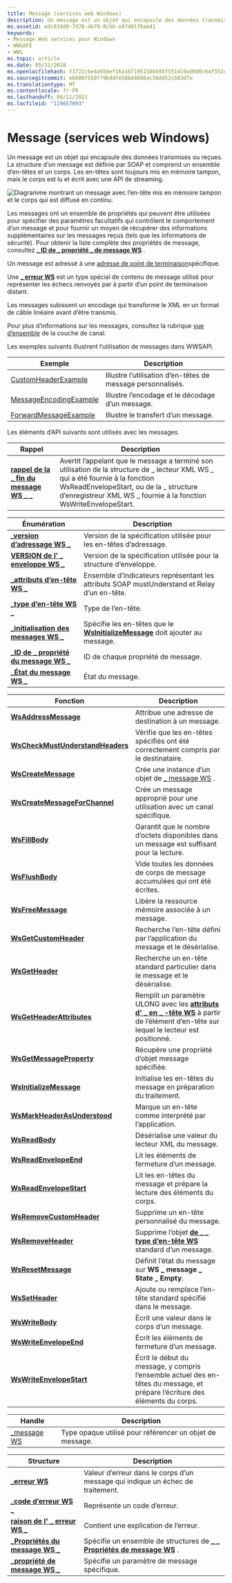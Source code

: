 ```yaml
---
title: Message (services web Windows)
description: Un message est un objet qui encapsule des données transmises ou reçues.
ms.assetid: edc810d9-7d78-4b79-8cbb-e87401f6ae41
keywords:
- Message Web services pour Windows
- WWSAPI
- WWS
ms.topic: article
ms.date: 05/31/2018
ms.openlocfilehash: f1722cbe4a956ef16a1b7195158b695f551419ad600c64f552e92700d3e4ee57
ms.sourcegitcommit: e6600f550f79bddfe58bd4696ac50dd52cb03d7e
ms.translationtype: MT
ms.contentlocale: fr-FR
ms.lasthandoff: 08/11/2021
ms.locfileid: "119657093"
---
```

# <a name="message-windows-web-services"></a>Message (services web Windows)

Un message est un objet qui encapsule des données transmises ou reçues. La structure d’un message est définie par SOAP et comprend un ensemble d’en-têtes et un corps. Les en-têtes sont toujours mis en mémoire tampon, mais le corps est lu et écrit avec une API de streaming.

![Diagramme montrant un message avec l’en-tête mis en mémoire tampon et le corps qui est diffusé en continu.](images/messageenvelope.png)


Les messages ont un ensemble de propriétés qui peuvent être utilisées pour spécifier des paramètres facultatifs qui contrôlent le comportement d’un message et pour fournir un moyen de récupérer des informations supplémentaires sur les messages reçus (tels que les informations de sécurité). Pour obtenir la liste complète des propriétés de message, consultez [**\_ ID de \_ propriété \_ de message WS**](/windows/desktop/api/WebServices/ne-webservices-ws_message_property_id) .

Un message est adressé à une [adresse de point de terminaison](endpoint-address.md)spécifique.

Une [**\_ erreur WS**](/windows/desktop/api/WebServices/ns-webservices-ws_fault) est un type spécial de contenu de message utilisé pour représenter les échecs renvoyés par à partir d’un point de terminaison distant.

Les messages subissent un encodage qui transforme le XML en un format de câble linéaire avant d’être transmis.

Pour plus d’informations sur les messages, consultez la rubrique [vue d’ensemble](channel-layer-overview.md) de la couche de canal.

Les exemples suivants illustrent l’utilisation de messages dans WWSAPI.

| Exemple                                              | Description                                  |
|------------------------------------------------------|----------------------------------------------|
| [CustomHeaderExample](customheaderexample.md)       | Illustre l’utilisation d’en-têtes de message personnalisés.    |
| [MessageEncodingExample](messageencodingexample.md) | Illustre l’encodage et le décodage d’un message. |
| [ForwardMessageExample](forwardmessageexample.md)   | Illustre le transfert d’un message.            |



 

Les éléments d’API suivants sont utilisés avec les messages.

| Rappel                                                        | Description                                                                                                                                                                                                                              |
|-----------------------------------------------------------------|------------------------------------------------------------------------------------------------------------------------------------------------------------------------------------------------------------------------------------------|
| [**rappel de la \_ fin du message WS \_ \_**](/windows/desktop/api/WebServices/nc-webservices-ws_message_done_callback) | Avertit l’appelant que le message a terminé son utilisation de la structure de \_ lecteur XML WS \_ qui a été fournie à la fonction WsReadEnvelopeStart, ou de la \_ structure d’enregistreur XML WS \_ fournie à la fonction WsWriteEnvelopeStart. |



 



| Énumération                                                      | Description                                                                                              |
|------------------------------------------------------------------|----------------------------------------------------------------------------------------------------------|
| [**\_version d’adressage WS \_**](/windows/desktop/api/WebServices/ne-webservices-ws_addressing_version)         | Version de la spécification utilisée pour les en-têtes d’adressage.                                        |
| [**VERSION de l' \_ enveloppe WS \_**](/windows/desktop/api/WebServices/ne-webservices-ws_envelope_version)             | Version de la spécification utilisée pour la structure d’enveloppe.                                        |
| [**\_attributs d’en-tête WS \_**](/windows/win32/api/webservices/ne-webservices-ws_xml_text_type)           | Ensemble d’indicateurs représentant les attributs SOAP mustUnderstand et Relay d’un en-tête.                    |
| [**\_type d’en-tête WS \_**](/windows/desktop/api/WebServices/ne-webservices-ws_header_type)                       | Type de l’en-tête.                                                                                  |
| [**\_initialisation des messages WS \_**](/windows/desktop/api/WebServices/ne-webservices-ws_message_initialization) | Spécifie les en-têtes que le [**WsInitializeMessage**](/windows/desktop/api/WebServices/nf-webservices-wsinitializemessage) doit ajouter au message. |
| [**\_ID de \_ propriété du message WS \_**](/windows/desktop/api/WebServices/ne-webservices-ws_message_property_id)      | ID de chaque propriété de message.                                                                         |
| [**\_État du message WS \_**](/windows/desktop/api/WebServices/ne-webservices-ws_message_state)                   | État du message.                                                                                |



 



| Fonction                                                             | Description                                                                                                                                            |
|----------------------------------------------------------------------|--------------------------------------------------------------------------------------------------------------------------------------------------------|
| [**WsAddressMessage**](/windows/desktop/api/WebServices/nf-webservices-wsaddressmessage)                         | Attribue une adresse de destination à un message.                                                                                                            |
| [**WsCheckMustUnderstandHeaders**](/windows/desktop/api/WebServices/nf-webservices-wscheckmustunderstandheaders) | Vérifie que les en-têtes spécifiés ont été correctement compris par le destinataire.                                                                         |
| [**WsCreateMessage**](/windows/desktop/api/WebServices/nf-webservices-wscreatemessage)                           | Crée une instance d’un objet de [ \_ message WS](ws-message.md) .                                                                                         |
| [**WsCreateMessageForChannel**](/windows/desktop/api/WebServices/nf-webservices-wscreatemessageforchannel)       | Crée un message approprié pour une utilisation avec un canal spécifique.                                                                                 |
| [**WsFillBody**](/windows/desktop/api/WebServices/nf-webservices-wsfillbody)                                     | Garantit que le nombre d’octets disponibles dans un message est suffisant pour la lecture.                                                                |
| [**WsFlushBody**](/windows/desktop/api/WebServices/nf-webservices-wsflushbody)                                   | Vide toutes les données de corps de message accumulées qui ont été écrites.                                                                                       |
| [**WsFreeMessage**](/windows/desktop/api/WebServices/nf-webservices-wsfreemessage)                               | Libère la ressource mémoire associée à un message.                                                                                                |
| [**WsGetCustomHeader**](/windows/desktop/api/WebServices/nf-webservices-wsgetcustomheader)                       | Recherche l’en-tête défini par l’application du message et le désérialise.                                                                               |
| [**WsGetHeader**](/windows/desktop/api/WebServices/nf-webservices-wsgetheader)                                   | Recherche un en-tête standard particulier dans le message et le désérialise.                                                                                 |
| [**WsGetHeaderAttributes**](/windows/desktop/api/WebServices/nf-webservices-wsgetheaderattributes)               | Remplit un paramètre ULONG avec les [**attributs d' \_ en \_ -tête WS**](/windows/win32/api/webservices/ne-webservices-ws_xml_text_type) à partir de l’élément d’en-tête sur lequel le lecteur est positionné. |
| [**WsGetMessageProperty**](/windows/desktop/api/WebServices/nf-webservices-wsgetmessageproperty)                 | Récupère une propriété d’objet message spécifiée.                                                                                                         |
| [**WsInitializeMessage**](/windows/desktop/api/WebServices/nf-webservices-wsinitializemessage)                   | Initialise les en-têtes du message en préparation du traitement.                                                                                 |
| [**WsMarkHeaderAsUnderstood**](/windows/desktop/api/WebServices/nf-webservices-wsmarkheaderasunderstood)         | Marque un en-tête comme interprété par l’application.                                                                                                       |
| [**WsReadBody**](/windows/desktop/api/WebServices/nf-webservices-wsreadbody)                                     | Désérialise une valeur du lecteur XML du message.                                                                                               |
| [**WsReadEnvelopeEnd**](/windows/desktop/api/WebServices/nf-webservices-wsreadenvelopeend)                       | Lit les éléments de fermeture d’un message.                                                                                                               |
| [**WsReadEnvelopeStart**](/windows/desktop/api/WebServices/nf-webservices-wsreadenvelopestart)                   | Lit les en-têtes du message et prépare la lecture des éléments du corps.                                                                               |
| [**WsRemoveCustomHeader**](/windows/desktop/api/WebServices/nf-webservices-wsremovecustomheader)                 | Supprime un en-tête personnalisé du message.                                                                                                              |
| [**WsRemoveHeader**](/windows/desktop/api/WebServices/nf-webservices-wsremoveheader)                             | Supprime l’objet [**de \_ \_ type d’en-tête WS**](/windows/desktop/api/WebServices/ne-webservices-ws_header_type) standard d’un message.                                                                 |
| [**WsResetMessage**](/windows/desktop/api/WebServices/nf-webservices-wsresetmessage)                             | Définit l’état du message sur **WS \_ message \_ State \_ Empty**.                                                                                          |
| [**WsSetHeader**](/windows/desktop/api/WebServices/nf-webservices-wssetheader)                                   | Ajoute ou remplace l’en-tête standard spécifié dans le message.                                                                                         |
| [**WsWriteBody**](/windows/desktop/api/WebServices/nf-webservices-wswritebody)                                   | Écrit une valeur dans le corps d’un message.                                                                                                               |
| [**WsWriteEnvelopeEnd**](/windows/desktop/api/WebServices/nf-webservices-wswriteenvelopeend)                     | Écrit les éléments de fermeture d’un message.                                                                                                              |
| [**WsWriteEnvelopeStart**](/windows/desktop/api/WebServices/nf-webservices-wswriteenvelopestart)                 | Écrit le début du message, y compris l’ensemble actuel des en-têtes du message, et prépare l’écriture des éléments du corps.                           |



 



| Handle                        | Description                                         |
|-------------------------------|-----------------------------------------------------|
| [\_message WS](ws-message.md) | Type opaque utilisé pour référencer un objet de message. |



 



| Structure                                                | Description                                                                          |
|----------------------------------------------------------|--------------------------------------------------------------------------------------|
| [**\_erreur WS**](/windows/desktop/api/WebServices/ns-webservices-ws_fault)                            | Valeur d’erreur dans le corps d’un message qui indique un échec de traitement. |
| [**\_code d’erreur WS \_**](/windows/desktop/api/WebServices/ns-webservices-ws_fault_code)                 | Représente un code d’erreur.                                                             |
| [**raison de l' \_ erreur WS \_**](/windows/desktop/api/WebServices/ns-webservices-ws_fault_reason)             | Contient une explication de l’erreur.                                                |
| [**\_Propriétés du message WS \_**](/windows/desktop/api/WebServices/ns-webservices-ws_message_properties) | Spécifie un ensemble de structures de [**\_ \_ Propriétés de message WS**](/windows/desktop/api/WebServices/ns-webservices-ws_message_property) .  |
| [**\_propriété de message WS \_**](/windows/desktop/api/WebServices/ns-webservices-ws_message_property)     | Spécifie un paramètre de message spécifique.                                                |



 

 

 




